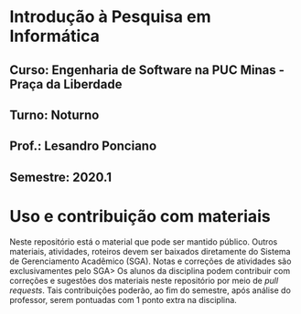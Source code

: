 # Introdução à Pesquisa em Informática 

## Curso: Engenharia de Software na PUC Minas - Praça da Liberdade
## Turno: Noturno
## Prof.: Lesandro Ponciano
## Semestre: 2020.1

# Uso e contribuição com materiais

Neste repositório está o material que pode ser mantido público. Outros materiais, atividades, roteiros devem ser baixados diretamente do Sistema de Gerenciamento Acadêmico (SGA). Notas e correções de atividades são exclusivamentes pelo SGA> Os alunos da disciplina podem contribuir com correções e sugestões dos materiais neste repositório por meio de _pull requests_. Tais contribuições poderão, ao fim do semestre, após análise do professor, serem pontuadas com 1 ponto extra na disciplina.

